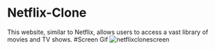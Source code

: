 # Netflix-Clone
This website, similar to Netflix, allows users to access a vast library of movies and TV shows.
#Screen Gif
![netflixclonescreen](https://github.com/user-attachments/assets/e4092a7f-fcc7-426f-acd4-fc5abaf1039e)
